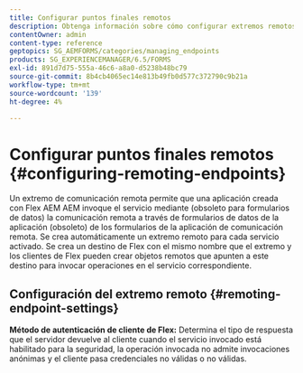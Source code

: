 ```yaml
---
title: Configurar puntos finales remotos
description: Obtenga información sobre cómo configurar extremos remotos. En este documento se explica cómo habilitar la aplicación generada con Flex AEM para invocar el servicio mediante los formularios Remoting de la aplicación de forma remota de la aplicación de la aplicación de formularios de la aplicación de forma remota.
contentOwner: admin
content-type: reference
geptopics: SG_AEMFORMS/categories/managing_endpoints
products: SG_EXPERIENCEMANAGER/6.5/FORMS
exl-id: 891d7d75-555a-46c6-a8a0-d5238b48bc79
source-git-commit: 8b4cb4065ec14e813b49fb0d577c372790c9b21a
workflow-type: tm+mt
source-wordcount: '139'
ht-degree: 4%

---
```


# Configurar puntos finales remotos {#configuring-remoting-endpoints}

Un extremo de comunicación remota permite que una aplicación creada con Flex AEM AEM invoque el servicio mediante (obsoleto para formularios de datos) la comunicación remota a través de formularios de datos de la aplicación (obsoleto) de los formularios de la aplicación de comunicación remota. Se crea automáticamente un extremo remoto para cada servicio activado. Se crea un destino de Flex con el mismo nombre que el extremo y los clientes de Flex pueden crear objetos remotos que apunten a este destino para invocar operaciones en el servicio correspondiente.

## Configuración del extremo remoto {#remoting-endpoint-settings}

**Método de autenticación de cliente de Flex:** Determina el tipo de respuesta que el servidor devuelve al cliente cuando el servicio invocado está habilitado para la seguridad, la operación invocada no admite invocaciones anónimas y el cliente pasa credenciales no válidas o no válidas.
